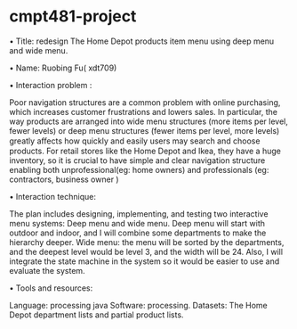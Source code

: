 # cmpt481-project

•	Title: redesign The Home Depot products item menu using deep menu and wide menu.


•	Name: Ruobing Fu( xdt709)


•	Interaction problem :

Poor navigation structures are a common problem with online purchasing, which increases customer frustrations and lowers sales. In particular, the way products are arranged into wide menu structures (more items per level, fewer levels) or deep menu structures (fewer items per level, more levels) greatly aﬀects how quickly and easily users may search and choose products. For retail stores like the Home Depot and Ikea, they have a huge inventory, so it is crucial to have simple and clear navigation structure enabling both unprofessional(eg: home owners) and professionals (eg: contractors, business owner )

•	Interaction technique:

The plan includes designing, implementing, and testing two interactive menu systems: Deep menu and wide menu. Deep menu will start with outdoor and indoor, and I will combine some departments to make the hierarchy deeper. Wide menu: the menu will be sorted by the departments, and the deepest level would be level 3, and the width will be 24. Also, I will integrate the state machine in the system so it would be easier to use and evaluate the system.

•	Tools and resources:

Language: processing java Software: processing.
Datasets: The Home Depot department lists and partial product lists.




